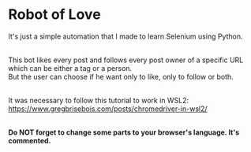 # Robot of Love

It's just a simple automation that I made to learn Selenium using Python.
<br><br>

This bot likes every post and follows every post owner of a specific URL which can be either a tag or a person.
<br>
But the user can choose if he want only to like, only to follow or both.
<br><br>

It was necessary to follow this tutorial to work in WSL2: https://www.gregbrisebois.com/posts/chromedriver-in-wsl2/
<br><br>

**Do NOT forget to change some parts to your browser's language. It's commented.**
<br>

